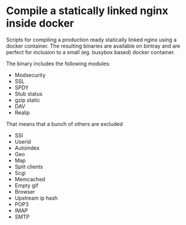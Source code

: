 # Compile a statically linked nginx inside docker

Scripts for compiling a production ready statically linked nginx using a docker container.
The resulting binaries are available on bintray and are perfect for inclusion to a small (eg. busybox based) docker container.

The binary includes the following modules:
* Modsecurity
* SSL
* SPDY
* Stub status
* gzip static
* DAV
* Realip

That means that a bunch of others are excluded
* SSI
* Userid
* Autoindex
* Geo
* Map
* Split clients
* Scgi
* Memcached
* Empty gif
* Browser
* Upstream ip hash
* POP3
* IMAP
* SMTP